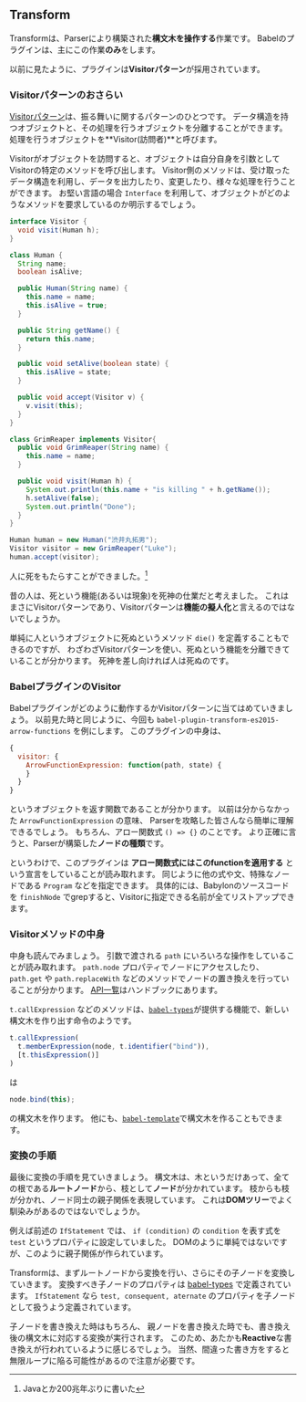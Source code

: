 ## Transform

Transformは、Parserにより構築された**構文木を操作する**作業です。
Babelのプラグインは、主にこの作業**のみ**をします。

以前に見たように、プラグインは**Visitorパターン**が採用されています。

### Visitorパターンのおさらい

[Visitorパターン](https://ja.wikipedia.org/wiki/Visitor_パターン)は、振る舞いに関するパターンのひとつです。
データ構造を持つオブジェクトと、その処理を行うオブジェクトを分離することができます。
処理を行うオブジェクトを**Visitor(訪問者)**と呼びます。

Visitorがオブジェクトを訪問すると、オブジェクトは自分自身を引数としてVisitorの特定のメソッドを呼び出します。
Visitor側のメソッドは、受け取ったデータ構造を利用し、データを出力したり、変更したり、様々な処理を行うことができます。
お堅い言語の場合 `Interface` を利用して、オブジェクトがどのようなメソッドを要求しているのか明示するでしょう。

```java
interface Visitor {
  void visit(Human h);
}

class Human {
  String name;
  boolean isAlive;

  public Human(String name) {
    this.name = name;
    this.isAlive = true;
  }

  public String getName() {
    return this.name;
  }

  public void setAlive(boolean state) {
    this.isAlive = state;
  }

  public void accept(Visitor v) {
    v.visit(this);
  }
}

class GrimReaper implements Visitor{
  public void GrimReaper(String name) {
    this.name = name;
  }

  public void visit(Human h) {
    System.out.println(this.name + "is killing " + h.getName());
    h.setAlive(false);
    System.out.println("Done");
  }
}

Human human = new Human("渋井丸拓男");
Visitor visitor = new GrimReaper("Luke");
human.accept(visitor);
```

人に死をもたらすことができました。[^1]

昔の人は、死という機能(あるいは現象)を死神の仕業だと考えました。
これはまさにVisitorパターンであり、Visitorパターンは**機能の擬人化**と言えるのではないでしょうか。

単純に人というオブジェクトに死ぬというメソッド `die()` を定義することもできるのですが、
わざわざVisitorパターンを使い、死ぬという機能を分離できていることが分かります。
死神を差し向ければ人は死ぬのです。


[^1]: Javaとか200兆年ぶりに書いた

### BabelプラグインのVisitor

Babelプラグインがどのように動作するかVisitorパターンに当てはめていきましょう。
以前見た時と同じように、今回も `babel-plugin-transform-es2015-arrow-functions` を例にします。
このプラグインの中身は、

```js
{
  visitor: {
    ArrowFunctionExpression: function(path, state) {
    }
  }
}
```

というオブジェクトを返す関数であることが分かります。
以前は分からなかった `ArrowFunctionExpression` の意味、
Parserを攻略した皆さんなら簡単に理解できるでしょう。
もちろん、アロー関数式 `() => {}` のことです。
より正確に言うと、Parserが構築した**ノードの種類**です。

というわけで、このプラグインは **アロー関数式にはこのfunctionを適用する** という宣言をしていることが読み取れます。
同じように他の式や文、特殊なノードである `Program` などを指定できます。
具体的には、Babylonのソースコードを `finishNode` でgrepすると、Visitorに指定できる名前が全てリストアップできます。

### Visitorメソッドの中身

中身も読んでみましょう。
引数で渡される `path` にいろいろな操作をしていることが読み取れます。
`path.node` プロパティでノードにアクセスしたり、 `path.get` や `path.replaceWith` などのメソッドでノードの置き換えを行っていることが分かります。
[API一覧](https://github.com/thejameskyle/babel-handbook/blob/master/translations/ja/plugin-handbook.md#transformation-operations)はハンドブックにあります。

`t.callExpression` などのメソッドは、[`babel-types`](https://github.com/babel/babel/tree/6.x/packages/babel-types)が提供する機能で、新しい構文木を作り出す命令のようです。

```js
t.callExpression(
  t.memberExpression(node, t.identifier("bind")),
  [t.thisExpression()]
)
```

は

```js
node.bind(this);
```

の構文木を作ります。
他にも、[`babel-template`](https://github.com/babel/babel/tree/master/packages/babel-template)で構文木を作ることもできます。

### 変換の手順

最後に変換の手順を見ていきましょう。
構文木は、木というだけあって、全ての根である**ルートノード**から、枝として**ノード**が分かれています。
枝からも枝が分かれ、ノード同士の親子関係を表現しています。
これは**DOMツリー**でよく馴染みがあるのではないでしょうか。

例えば前述の `IfStatement` では、 `if (condition)` の `condition` を表す式を `test` というプロパティに設定していました。
DOMのように単純ではないですが、このように親子関係が作られています。

Transformは、まずルートノードから変換を行い、さらにその子ノードを変換していきます。
変換すべき子ノードのプロパティは [babel-types](https://github.com/babel/babel/blob/6.x/packages/babel-types/src/definitions/core.js#L322) で定義されています。
`IfStatement` なら `test, consequent, aternate` のプロパティを子ノードとして扱うよう定義されています。

子ノードを書き換えた時はもちろん、 親ノードを書き換えた時でも、書き換え後の構文木に対応する変換が実行されます。
このため、あたかも**Reactive**な書き換えが行われているように感じるでしょう。
当然、間違った書き方をすると無限ループに陥る可能性があるので注意が必要です。
